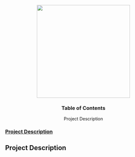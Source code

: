 <p align="center">
  <img src="https://upload.wikimedia.org/wikipedia/commons/f/f6/NFL_logo.png" length="200" width="300">
</p>

<center>
  <h3>Table of Contents</h3>
  <a id="project_description">Project Description</a>
</center>

<a href="#project_description"><h3>Project Description</h3></a>

## Project Description
